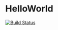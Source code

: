 # HelloWorld

[![Build Status](https://travis-ci.org/thatbigdataguy/HelloWorld.svg?branch=master)](https://travis-ci.org/thatbigdataguy/HelloWorld)
